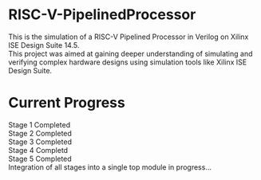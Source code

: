 # RISC-V-PipelinedProcessor
This is the simulation of a RISC-V Pipelined Processor in Verilog on Xilinx ISE Design Suite 14.5.  
This project was aimed at gaining deeper understanding of simulating and verifying complex hardware designs using simulation tools like Xilinx ISE Design Suite.
# Current Progress
Stage 1 Completed  
Stage 2 Completed  
Stage 3 Completed  
Stage 4 Completd  
Stage 5 Completed   
Integration of all stages into a single top module in progress...
